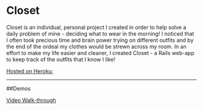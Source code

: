 **Closet**
==============

Closet is an individual, personal project I created in order to help solve a daily problem of mine - deciding what to wear in the morning! I noticed that I often took precious time and brain power trying on different outfits and by the end of the ordeal my clothes would be strewn across my room. In an effort to make my life easier and cleaner, I created Closet - a Rails web-app to keep track of the outfits that I know I like!

[Hosted on Heroku: ](http://nm-closet.herokuapp.com/) 

***

##Demos 




[Video Walk-through](app/assets/markdown_demo/Closet-Demo)
